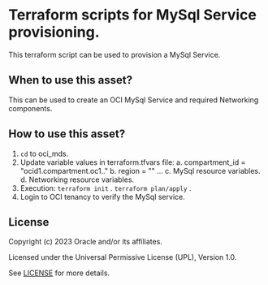 # Terraform scripts for MySql Service provisioning.

This terraform script can be used to provision a MySql Service.

## When to use this asset?

This can be used to create an OCI MySql Service and required Networking components.

## How to use this asset?

1. `cd`  to oci_mds.
2. Update variable values in terraform.tfvars file:
	a. compartment_id = "ocid1.compartment.oc1.."
	b. region = "" ...
    c. MySql resource variables.
    d. Networking resource variables.
3. Execution:
	`terraform init` .
	`terraform plan/apply` .
4. Login to OCI tenancy to verify the MySql service.

## License
Copyright (c) 2023 Oracle and/or its affiliates.

Licensed under the Universal Permissive License (UPL), Version 1.0.

See [LICENSE](LICENSE) for more details.


